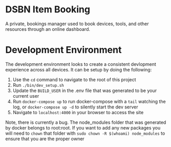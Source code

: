 # DSBN Item Booking
A private, bookings manager used to book devices, tools, and other resources through an online dashboard.

# Development Environment
The development environment looks to create a consistent devlopment experience across all devices. It can be setup by doing the following:

1. Use the `cd` command to navigate to the root of this project
2. Run `./bin/dev_setup.sh`
3. Update the `BUILD_USER` in the .env file that was generated to be your current user
4. Run `docker-compose up` to run docker-compose with a `tail` watching the log, or `docker-compose up -d` to silently start the dev server
5. Navigate to `localhost:4000` in your browser to access the site

Note, there is currently a bug. The node_modules folder that was generated by docker belongs to root:root. If you want to add any new packages you will need to `chown` that folder with `sudo chown -R $(whoami) node_modules` to ensure that you are the proper owner


